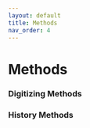 ```yaml
---
layout: default
title: Methods
nav_order: 4
---
```


# Methods


### Digitizing Methods


### History Methods